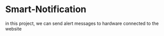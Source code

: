 # Smart-Notification
in this project, we can send alert messages to hardware connected to the website
